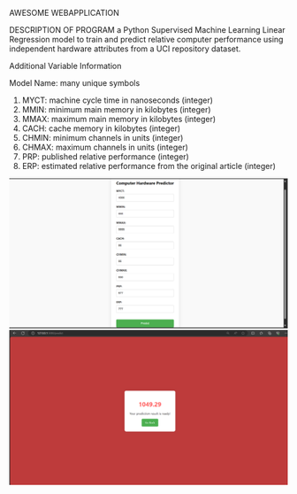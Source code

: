 
AWESOME WEBAPPLICATION

DESCRIPTION OF PROGRAM
a Python Supervised Machine Learning Linear Regression model to train and predict relative computer performance using independent hardware attributes from a UCI repository dataset.


Additional Variable Information


Model Name: many unique symbols
   1. MYCT: machine cycle time in nanoseconds (integer)
   2. MMIN: minimum main memory in kilobytes (integer)
   3. MMAX: maximum main memory in kilobytes (integer)
   4. CACH: cache memory in kilobytes (integer)
   5. CHMIN: minimum channels in units (integer)
   6. CHMAX: maximum channels in units (integer)
   7. PRP: published relative performance (integer)
  8. ERP: estimated relative performance from the original article (integer)







![alt text](<Screenshot (166).png>)
![alt text](<Screenshot (167).png>)
